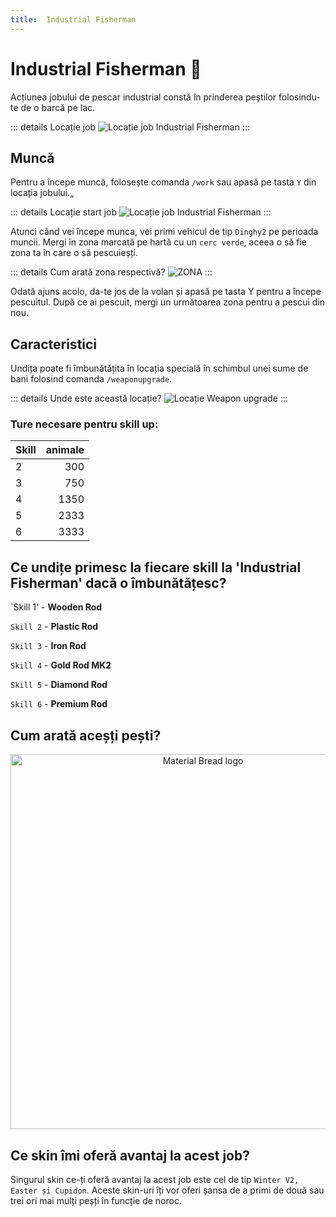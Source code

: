```yaml
---
title:  Industrial Fisherman 
---
```


# Industrial Fisherman 🎣

Acțiunea jobului de pescar industrial constă în prinderea peștilor folosindu-te de o barcă pe lac.

::: details Locație job
![Locație job Industrial Fisherman](https://i.imgur.com/QFQUStO.png "Locație Industrial Fishermanr")
:::

## Muncă

Pentru a începe muncă, folosește comanda `/work` sau apasă pe tasta `Y` din locația jobului.„

::: details Locație start job
![Locație job Industrial Fisherman](https://i.imgur.com/BGL4fWD.png "Locație job Industrial Fisherman")
:::

Atunci când vei începe munca, vei primi  vehicul de tip `Dinghy2` pe perioada muncii. Mergi în zona marcată pe hartă cu un `cerc verde`, aceea o să fie zona ta în care o să pescuieșți.

::: details Cum arată zona respectivă?
![ZONA](https://i.imgur.com/l3DZMvD.png "Zona Industrial")
:::

Odată ajuns acolo, da-te jos de la volan și apasă pe tasta Y pentru a începe pescuitul. După ce ai pescuit, mergi un următoarea zona pentru a pescui din nou.

## Caracteristici
Undița poate fi îmbunătățita în locația specială în schimbul unei sume de bani folosind comanda `/weaponupgrade`.

::: details Unde este această locație?
![Locație Weapon upgrade](https://i.imgur.com/F0dVdkt.png "Locație weapon upgrade")
:::

### Ture necesare pentru skill up:

| Skill         |  animale   |
| ------------- | ----:  |
| 2             | 300 |
| 3             | 750 |
| 4             | 1350 |
| 5             | 2333 |
| 6             |3333 |

## Ce undițe primesc la fiecare skill la 'Industrial Fisherman' dacă o îmbunătățesc?

`Skill 1' - **Wooden Rod**

`Skill 2` - **Plastic Rod**

`Skill 3` - **Iron Rod**

`Skill 4` - **Gold Rod MK2**

`Skill 5` - **Diamond Rod**

`Skill 6` - **Premium Rod**

## Cum arată aceșți pești?

<p align="center">
    <img width="600" src="https://i.imgur.com/OHiRYgC.png" alt="Material Bread logo">
</p>


## Ce skin îmi oferă avantaj la acest job?

Singurul skin ce-ți oferă avantaj la acest job este cel de tip `Winter V2, Easter și Cupidon`. Aceste skin-uri îți vor oferi șansa de a primi de două sau trei ori mai mulți peșți în funcție de noroc.
